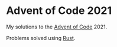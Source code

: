 # Advent of Code 2021

My solutions to the [Advent of Code](https://adventofcode.com/) 2021.

Problems solved using [Rust](https://www.rust-lang.org/).
